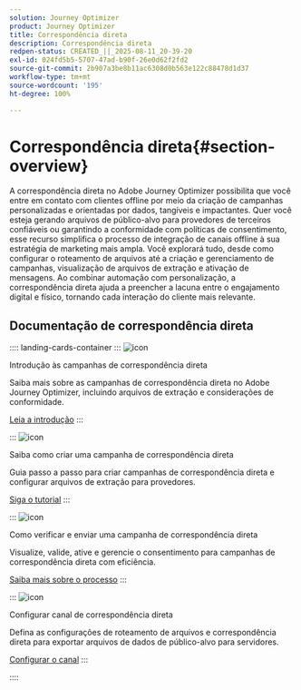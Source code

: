 ```yaml
---
solution: Journey Optimizer
product: Journey Optimizer
title: Correspondência direta
description: Correspondência direta
redpen-status: CREATED_||_2025-08-11_20-39-20
exl-id: 024fd5b5-5707-47ad-b90f-26e0d62f2fd2
source-git-commit: 2b907a3be8b11ac6308d0b563e122c88478d1d37
workflow-type: tm+mt
source-wordcount: '195'
ht-degree: 100%

---
```


# Correspondência direta{#section-overview}

A correspondência direta no Adobe Journey Optimizer possibilita que você entre em contato com clientes offline por meio da criação de campanhas personalizadas e orientadas por dados, tangíveis e impactantes. Quer você esteja gerando arquivos de público-alvo para provedores de terceiros confiáveis ou garantindo a conformidade com políticas de consentimento, esse recurso simplifica o processo de integração de canais offline à sua estratégia de marketing mais ampla. Você explorará tudo, desde como configurar o roteamento de arquivos até a criação e gerenciamento de campanhas, visualização de arquivos de extração e ativação de mensagens. Ao combinar automação com personalização, a correspondência direta ajuda a preencher a lacuna entre o engajamento digital e físico, tornando cada interação do cliente mais relevante.

## Documentação de correspondência direta

:::: landing-cards-container
:::
![icon](https://cdn.experienceleague.adobe.com/icons/book.svg?lang=pt-BR)

Introdução às campanhas de correspondência direta

Saiba mais sobre as campanhas de correspondência direta no Adobe Journey Optimizer, incluindo arquivos de extração e considerações de conformidade.

[Leia a introdução](../using/direct-mail/get-started-direct-mail.md)
:::

:::
![icon](https://cdn.experienceleague.adobe.com/icons/circle-play.svg?lang=pt-BR)

Saiba como criar uma campanha de correspondência direta

Guia passo a passo para criar campanhas de correspondência direta e configurar arquivos de extração para provedores.

[Siga o tutorial](../using/direct-mail/create-direct-mail.md)
:::

:::
![icon](https://cdn.experienceleague.adobe.com/icons/list-check.svg)

Como verificar e enviar uma campanha de correspondência direta

Visualize, valide, ative e gerencie o consentimento para campanhas de correspondência direta com eficiência.

[Saiba mais sobre o processo](../using/direct-mail/test-send-direct-mail.md)
:::

:::
![icon](https://cdn.experienceleague.adobe.com/icons/gear.svg?lang=pt-BR)

Configurar canal de correspondência direta

Defina as configurações de roteamento de arquivos e correspondência direta para exportar arquivos de dados de público-alvo para servidores.

[Configurar o canal](../using/direct-mail/direct-mail-configuration.md)
:::

::::
